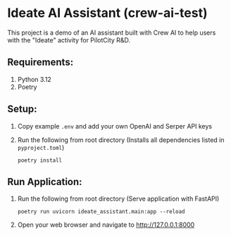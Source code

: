# Ideate AI Assistant (crew-ai-test)
This project is a demo of an AI assistant built with Crew AI to help users with the "Ideate" activity for PilotCity R&D.

## Requirements:
1. Python 3.12
2. Poetry

## Setup:
1. Copy example `.env` and add your own OpenAI and Serper API keys
2. Run the following from root directory (Installs all dependencies listed in `pyproject.toml`)

    ```
    poetry install
    ```

## Run Application:
1. Run the following from root directory (Serve application with FastAPI)

    ```
    poetry run uvicorn ideate_assistant.main:app --reload
    ```

2. Open your web browser and navigate to http://127.0.0.1:8000 